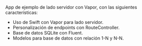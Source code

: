App de ejemplo de lado servidor con Vapor, con las siguientes características:

- Uso de Swift con Vapor para lado servidor.
- Personalización de endpoints con RouteController.
- Base de datos SQLite con Fluent.
- Modelos para base de datos con relación 1-N y N-N.
